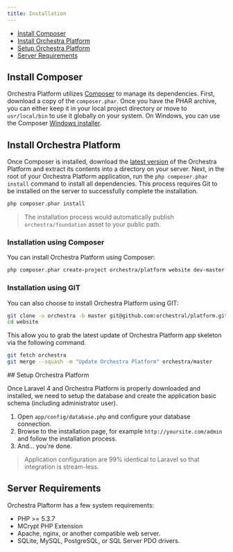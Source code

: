 ```yaml
---
title: Installation
---
```


* [Install Composer](#install-composer)
* [Install Orchestra Platform](#install-orchestra-platform)
* [Setup Orchestra Platform](#setup-orchestra-platform)
* [Server Requirements](#server-requirement)

## Install Composer

Orchestra Platform utilizes [Composer](http://getcomposer.org/) to manage its dependencies. First, download a copy of the `composer.phar`. Once you have the PHAR archive, you can either keep it in your local project directory or move to `usr/local/bin` to use it globally on your system. On Windows, you can use the Composer [Windows installer](https://getcomposer.org/Composer-Setup.exe).

## Install Orchestra Platform

Once Composer is installed, download the [latest version](https://github.com/orchestral/platform/archive/master.zip) of the Orchestra Platform and extract its contents into a directory on your server. Next, in the root of your Orchestra Platform application, run the `php composer.phar install` command to install all dependencies. This process requires Git to be installed on the server to successfully complete the installation.

```bash
php composer.phar install
```

> The installation process would automatically publish `orchestra/foundation` asset to your public path.

### Installation using Composer

You can install Orchestra Platform using Composer:

```bash
php composer.phar create-project orchestra/platform website dev-master --prefer-dist
```

### Installation using GIT

You can also choose to install Orchestra Platform using GIT:

```bash
git clone -o orchestra -b master git@github.com:orchestral/platform.git website
cd website
```

This allow you to grab the latest update of Orchestra Platform app skeleton via the following command.

```bash
git fetch orchestra
git merge --squash -m "Update Orchestra Platform" orchestra/master
```

</article>

<article id="setup-orchestra">
## Setup Orchestra Platform

Once Laravel 4 and Orchestra Platform is properly downloaded and installed, we need to setup the database and create the application basic schema (including administrator user).

1. Open `app/config/database.php` and configure your database connection.
2. Browse to the installation page, for example `http://yoursite.com/admin` and follow the installation process.
3. And... you're done.

> Application configuration are 99% identical to Laravel so that integration is stream-less.

## Server Requirements

Orchestra Plaftorm has a few system requirements:

* PHP >= 5.3.7
* MCrypt PHP Extension
* Apache, nginx, or another compatible web server.
* SQLite, MySQL, PostgreSQL, or SQL Server PDO drivers.
